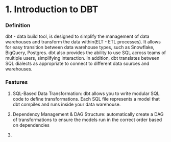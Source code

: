 # 1. Introduction to DBT
### Definition
dbt - data build tool, is designed to simplify the management of data warehouses and transform the data within(ELT - ETL processes). It allows for easy transition between data warehouse types, such as Snowflake, BigQuery, Postgres. dbt also provides the ability to use SQL across teams of multiple users, simplifying interaction. In addition, dbt translates between SQL dialects as appropriate to connect to different data sources and warehouses.

### Features
1. SQL-Based Data Transformation:
    dbt allows you to write modular SQL code to define transformations.
    Each SQL file represents a model that dbt compiles and runs inside your data warehouse.

2. Dependency Management & DAG Structure:
    automatically create a DAG of transformations to ensure the models run in the correct order based on dependencies

3. 
